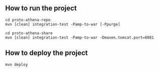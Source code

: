 How to run the project
---

```
cd proto-athena-repo
mvn [clean] integration-test -Pamp-to-war [-Ppurge]

cd proto-athena-share
mvn [clean] integration-test -Pamp-to-war -Dmaven.tomcat.port=8081
```

How to deploy the project
---

```
mvn deploy
```